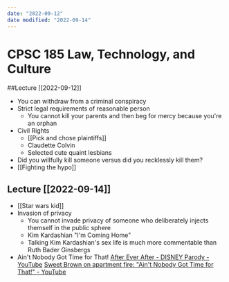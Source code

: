 ```yaml
---
date: "2022-09-12"
date modified: "2022-09-14"
---
```


# CPSC 185 Law, Technology, and Culture
 ##Lecture [[2022-09-12]]
- You can withdraw from a criminal conspiracy
- Strict legal requirements of reasonable person
	- You cannot kill your parents and then beg for mercy because you're an orphan
- Civil Rights
	- [[Pick and chose plaintiffs]]
	- Claudette Colvin
	- Selected cute quaint lesbians
- Did you willfully kill someone versus did you recklessly kill them?
- [[Fighting the hypo]]

## Lecture [[2022-09-14]]
- [[Star wars kid]]
- Invasion of privacy
	- You cannot invade privacy of someone who deliberately injects themself in the public sphere
	- Kim Kardashian "I'm Coming Home"
	- Talking Kim Kardashian's sex life is much more commentable than Ruth Bader Ginsbergs
- Ain't Nobody Got Time for That!
[After Ever After - DISNEY Parody - YouTube](https://www.youtube.com/watch?v=diU70KshcjA)
[Sweet Brown on apartment fire: "Ain't Nobody Got Time for That!" - YouTube](https://www.youtube.com/watch?v=ydmPh4MXT3g)
